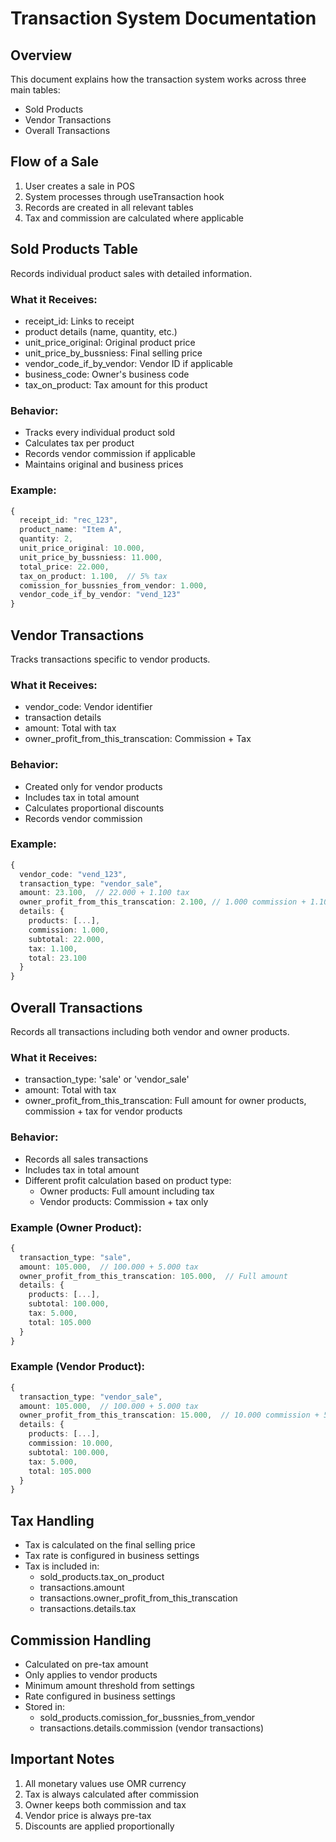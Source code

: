 # Transaction System Documentation

## Overview
This document explains how the transaction system works across three main tables:
- Sold Products
- Vendor Transactions
- Overall Transactions

## Flow of a Sale
1. User creates a sale in POS
2. System processes through useTransaction hook
3. Records are created in all relevant tables
4. Tax and commission are calculated where applicable

## Sold Products Table
Records individual product sales with detailed information.

### What it Receives:
- receipt_id: Links to receipt
- product details (name, quantity, etc.)
- unit_price_original: Original product price
- unit_price_by_bussniess: Final selling price
- vendor_code_if_by_vendor: Vendor ID if applicable
- business_code: Owner's business code
- tax_on_product: Tax amount for this product

### Behavior:
- Tracks every individual product sold
- Calculates tax per product
- Records vendor commission if applicable
- Maintains original and business prices

### Example:
```typescript
{
  receipt_id: "rec_123",
  product_name: "Item A",
  quantity: 2,
  unit_price_original: 10.000,
  unit_price_by_bussniess: 11.000,
  total_price: 22.000,
  tax_on_product: 1.100,  // 5% tax
  comission_for_bussnies_from_vendor: 1.000,
  vendor_code_if_by_vendor: "vend_123"
}
```

## Vendor Transactions
Tracks transactions specific to vendor products.

### What it Receives:
- vendor_code: Vendor identifier
- transaction details
- amount: Total with tax
- owner_profit_from_this_transcation: Commission + Tax

### Behavior:
- Created only for vendor products
- Includes tax in total amount
- Calculates proportional discounts
- Records vendor commission

### Example:
```typescript
{
  vendor_code: "vend_123",
  transaction_type: "vendor_sale",
  amount: 23.100,  // 22.000 + 1.100 tax
  owner_profit_from_this_transcation: 2.100, // 1.000 commission + 1.100 tax
  details: {
    products: [...],
    commission: 1.000,
    subtotal: 22.000,
    tax: 1.100,
    total: 23.100
  }
}
```

## Overall Transactions
Records all transactions including both vendor and owner products.

### What it Receives:
- transaction_type: 'sale' or 'vendor_sale'
- amount: Total with tax
- owner_profit_from_this_transcation: Full amount for owner products, commission + tax for vendor products

### Behavior:
- Records all sales transactions
- Includes tax in total amount
- Different profit calculation based on product type:
  * Owner products: Full amount including tax
  * Vendor products: Commission + tax only

### Example (Owner Product):
```typescript
{
  transaction_type: "sale",
  amount: 105.000,  // 100.000 + 5.000 tax
  owner_profit_from_this_transcation: 105.000,  // Full amount
  details: {
    products: [...],
    subtotal: 100.000,
    tax: 5.000,
    total: 105.000
  }
}
```

### Example (Vendor Product):
```typescript
{
  transaction_type: "vendor_sale",
  amount: 105.000,  // 100.000 + 5.000 tax
  owner_profit_from_this_transcation: 15.000,  // 10.000 commission + 5.000 tax
  details: {
    products: [...],
    commission: 10.000,
    subtotal: 100.000,
    tax: 5.000,
    total: 105.000
  }
}
```

## Tax Handling
- Tax is calculated on the final selling price
- Tax rate is configured in business settings
- Tax is included in:
  * sold_products.tax_on_product
  * transactions.amount
  * transactions.owner_profit_from_this_transcation
  * transactions.details.tax

## Commission Handling
- Calculated on pre-tax amount
- Only applies to vendor products
- Minimum amount threshold from settings
- Rate configured in business settings
- Stored in:
  * sold_products.comission_for_bussnies_from_vendor
  * transactions.details.commission (vendor transactions)

## Important Notes
1. All monetary values use OMR currency
2. Tax is always calculated after commission
3. Owner keeps both commission and tax
4. Vendor price is always pre-tax
5. Discounts are applied proportionally
